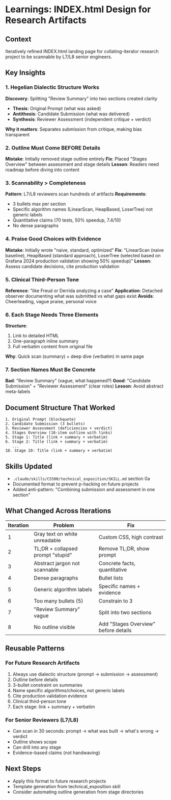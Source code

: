 # Learnings: INDEX.html Design for Research Artifacts

## Context
Iteratively refined INDEX.html landing page for collating-iterator research project to be scannable by L7/L8 senior engineers.

## Key Insights

### 1. Hegelian Dialectic Structure Works
**Discovery**: Splitting "Review Summary" into two sections created clarity
- **Thesis**: Original Prompt (what was asked)
- **Antithesis**: Candidate Submission (what was delivered)
- **Synthesis**: Reviewer Assessment (independent critique + verdict)

**Why it matters**: Separates submission from critique, making bias transparent

### 2. Outline Must Come BEFORE Details
**Mistake**: Initially removed stage outline entirely
**Fix**: Placed "Stages Overview" between assessment and stage details
**Lesson**: Readers need roadmap before diving into content

### 3. Scannability > Completeness
**Pattern**: L7/L8 reviewers scan hundreds of artifacts
**Requirements**:
- 3 bullets max per section
- Specific algorithm names (LinearScan, HeapBased, LoserTree) not generic labels
- Quantitative claims (70 tests, 50% speedup, 7.4/10)
- No dense paragraphs

### 4. Praise Good Choices with Evidence
**Mistake**: Initially wrote "naive, standard, optimized"
**Fix**: "LinearScan (naive baseline), HeapBased (standard approach), LoserTree (selected based on Grafana 2024 production validation showing 50% speedup)"
**Lesson**: Assess candidate decisions, cite production validation

### 5. Clinical Third-Person Tone
**Reference**: "like Freud or Derrida analyzing a case"
**Application**: Detached observer documenting what was submitted vs what gaps exist
**Avoids**: Cheerleading, vague praise, personal voice

### 6. Each Stage Needs Three Elements
**Structure**:
1. Link to detailed HTML
2. One-paragraph inline summary
3. Full verbatim content from original file

**Why**: Quick scan (summary) + deep dive (verbatim) in same page

### 7. Section Names Must Be Concrete
**Bad**: "Review Summary" (vague, what happened?)
**Good**: "Candidate Submission" + "Reviewer Assessment" (clear roles)
**Lesson**: Avoid abstract meta-labels

## Document Structure That Worked

```
1. Original Prompt (blockquote)
2. Candidate Submission (3 bullets)
3. Reviewer Assessment (deficiencies + verdict)
4. Stages Overview (10-item outline with links)
5. Stage 1: Title (link + summary + verbatim)
6. Stage 2: Title (link + summary + verbatim)
   ...
10. Stage 10: Title (link + summary + verbatim)
```

## Skills Updated
- `.claude/skills/CS500/technical_exposition/SKILL.md` section 0a
- Documented format to prevent p-hacking on future projects
- Added anti-pattern: "Combining submission and assessment in one section"

## What Changed Across Iterations

| Iteration | Problem | Fix |
|-----------|---------|-----|
| 1 | Gray text on white unreadable | Custom CSS, high contrast |
| 2 | TL;DR + collapsed prompt "stupid" | Remove TL;DR, show prompt |
| 3 | Abstract jargon not scannable | Concrete facts, quantitative |
| 4 | Dense paragraphs | Bullet lists |
| 5 | Generic algorithm labels | Specific names + evidence |
| 6 | Too many bullets (5) | Constrain to 3 |
| 7 | "Review Summary" vague | Split into two sections |
| 8 | No outline visible | Add "Stages Overview" before details |

## Reusable Patterns

### For Future Research Artifacts
1. Always use dialectic structure (prompt → submission → assessment)
2. Outline before details
3. 3-bullet constraint on summaries
4. Name specific algorithms/choices, not generic labels
5. Cite production validation evidence
6. Clinical third-person tone
7. Each stage: link + summary + verbatim

### For Senior Reviewers (L7/L8)
- Can scan in 30 seconds: prompt → what was built → what's wrong → verdict
- Outline shows scope
- Can drill into any stage
- Evidence-based claims (not handwaving)

## Next Steps
- Apply this format to future research projects
- Template generation from technical_exposition skill
- Consider automating outline generation from stage directories

